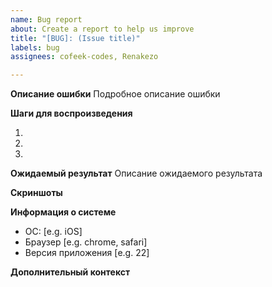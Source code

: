 ```yaml
---
name: Bug report
about: Create a report to help us improve
title: "[BUG]: (Issue title)"
labels: bug
assignees: cofeek-codes, Renakezo

---
```


**Описание ошибки**
Подробное описание ошибки

**Шаги для воспроизведения**

1.
2.
3.

**Ожидаемый результат**
Описание ожидаемого результата

**Скриншоты**


**Информация о системе**
 - ОС: [e.g. iOS]
 - Браузер [e.g. chrome, safari]
 - Версия приложения [e.g. 22]


**Дополнительный контекст**
